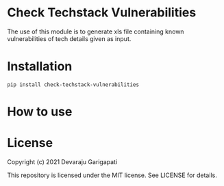 # Check Techstack Vulnerabilities
The use of this module is to generate xls file containing known vulnerabilities of tech details given as input.

# Installation

```
pip install check-techstack-vulnerabilities
```

# How to use



# License

Copyright (c) 2021 Devaraju Garigapati

This repository is licensed under the MIT license.
See LICENSE for details.